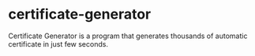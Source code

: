 # certificate-generator
Certificate Generator is a program that generates thousands of automatic certificate in just few seconds. 
